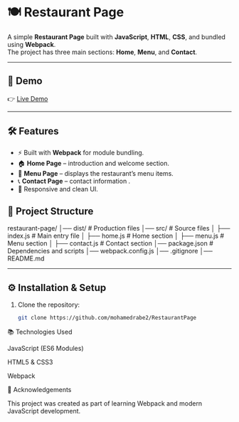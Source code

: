 # 🍽️ Restaurant Page

A simple **Restaurant Page** built with **JavaScript**, **HTML**, **CSS**, and bundled using **Webpack**.  
The project has three main sections: **Home**, **Menu**, and **Contact**.  

---

## 🚀 Demo
👉 [Live Demo](https://mohamedrabe2.github.io/RestaurantPage/)  

---

## 🛠️ Features
- ⚡ Built with **Webpack** for module bundling.  
- 🏠 **Home Page** – introduction and welcome section.  
- 📖 **Menu Page** – displays the restaurant’s menu items.  
- 📞 **Contact Page** – contact information . 
- 🎨 Responsive and clean UI.

  
## 📂 Project Structure
restaurant-page/
│── dist/ # Production files
│── src/ # Source files
│ ├── index.js # Main entry file
│ ├── home.js # Home section
│ ├── menu.js # Menu section
│ ├── contact.js # Contact section
│── package.json # Dependencies and scripts
│── webpack.config.js
│── .gitignore
│── README.md


---

## ⚙️ Installation & Setup
1. Clone the repository:
   ```bash
   git clone https://github.com/mohamedrabe2/RestaurantPage

📚 Technologies Used

JavaScript (ES6 Modules)

HTML5 & CSS3

Webpack

🙌 Acknowledgements

This project was created as part of learning Webpack and modern JavaScript development.
